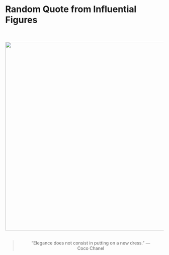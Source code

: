# Random Quote from Influential Figures

<div align="center">
  <br>
  <br>
  <a href="https://en.wikipedia.org/wiki/Coco_Chanel" title="Coco Chanel - Wikipedia"><img src="https://upload.wikimedia.org/wikipedia/commons/2/22/Coco_Chanel_in_Los_Angeles%2C_1931_%28cropped%29.jpg" width="600px"></a>
  <br>
  <br>
  <blockquote>&ldquo;Elegance does not consist in putting on a new dress.&rdquo; &mdash; <footer>Coco Chanel</footer></blockquote>
</div>
  